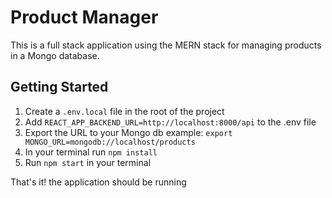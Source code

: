 # Product Manager

This is a full stack application using the MERN stack for managing products in a Mongo database.

## Getting Started

1. Create a `.env.local` file in the root of the project
2. Add `REACT_APP_BACKEND_URL=http://localhost:8000/api` to the .env file
3. Export the URL to your Mongo db example: `export MONGO_URL=mongodb://localhost/products`
4. In your terminal run `npm install`
5. Run `npm start` in your terminal

That's it! the application should be running

